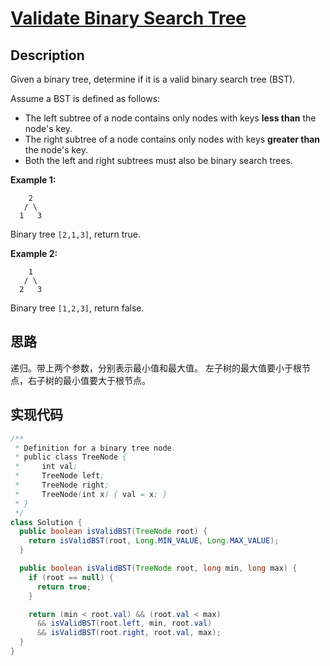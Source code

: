 # [Validate Binary Search Tree][title]

## Description

Given a binary tree, determine if it is a valid binary search tree (BST).

Assume a BST is defined as follows:

* The left subtree of a node contains only nodes with keys **less than** the node's key.
* The right subtree of a node contains only nodes with keys **greater than** the node's key.
* Both the left and right subtrees must also be binary search trees.

**Example 1:**

```
    2
   / \
  1   3
```

Binary tree `[2,1,3]`, return true.

**Example 2:**

```
    1
   / \
  2   3
```

Binary tree `[1,2,3]`, return false.

## 思路
递归。带上两个参数，分别表示最小值和最大值。
左子树的最大值要小于根节点，右子树的最小值要大于根节点。

## 实现代码

```java
/**
 * Definition for a binary tree node.
 * public class TreeNode {
 *     int val;
 *     TreeNode left;
 *     TreeNode right;
 *     TreeNode(int x) { val = x; }
 * }
 */
class Solution {
  public boolean isValidBST(TreeNode root) {
    return isValidBST(root, Long.MIN_VALUE, Long.MAX_VALUE);
  }

  public boolean isValidBST(TreeNode root, long min, long max) {
    if (root == null) {
      return true;
    }

    return (min < root.val) && (root.val < max)
      && isValidBST(root.left, min, root.val)
      && isValidBST(root.right, root.val, max);
  }
}
```

[title]: https://leetcode.com/problems/validate-binary-search-tree

